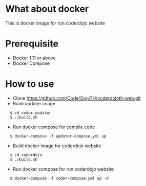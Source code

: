 # What about docker
 This is docker image for run coderdojo website


# Prerequisite
- Docker 1.11 or above
- Docker Compose

# How to use
  - Clone https://github.com/CoderDojoTH/coderdojoth-web.git
  - Build updater image
```
  $ cd coder-updater
  $ ./build.sh
```
  - Run docker compose for compile code
```
  $ docker-compose -f updater-compose.yml up
```
  - Build docker image for coderdojo website
```
  $ cd coderdojo
  $ ./build.sh
```
  - Run docker compose for run coderdojo website
```
  $ docker-compose -f coder-compose.yml up -d
```
